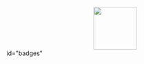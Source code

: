 <div id="header" align="center">
  <img src="https://media.giphy.com/media/M9gbBd9nbDrOTu1Mqx/giphy.gif" width="100"/>
</div> 
id="badges"
<img src="https://komarev.com/ghpvc/?username=your-github-ntkk01&style=flat-square&color=blue" alt=""/>

